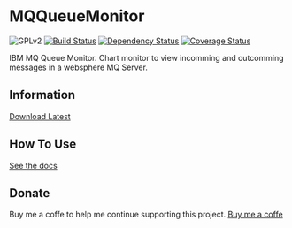 MQQueueMonitor
================
![GPLv2](https://img.shields.io/badge/licence-GPLv2-green.svg)
[![Build Status](https://travis-ci.org/dubasdey/MQQueueMonitor.svg)](https://travis-ci.org/dubasdey/MQQueueMonitor)
[![Dependency Status](https://www.versioneye.com/user/projects/5718be2cfcd19a00454417a1/badge.svg?style=flat)](https://www.versioneye.com/user/projects/5718be2cfcd19a00454417a1)
[![Coverage Status](https://coveralls.io/repos/github/dubasdey/MQQueueMonitor/badge.svg?branch=master)](https://coveralls.io/github/dubasdey/MQQueueMonitor?branch=master)

IBM MQ Queue Monitor. Chart monitor to view incomming and outcomming messages in a websphere MQ Server.


Information
-----------------------------------------------------------------------------------------
[Download Latest](https://github.com/dubasdey/MQQueueMonitor/releases)

How To Use	
-----------------------------------------------------------------------------------------
[See the docs](https://github.com/dubasdey/MQQueueMonitor/wiki)

Donate
-----------------------------------------------------------------------------------------
Buy me a coffe to help me continue supporting this project. 
<a href="https://www.paypal.com/donate/?hosted_button_id=K6DQ5GLE8KHGY">Buy me a coffe</a>
